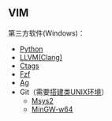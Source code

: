 
## VIM

第三方软件(Windows)：
 - [Python](https://www.python.org/)
 - [LLVM(Clang)](http://llvm.org/)
 - [Ctags](http://ctags.sourceforge.net/)
 - [Fzf](https://github.com/junegunn/fzf)
 - [Ag](https://github.com/k-takata/the_silver_searcher-win32)
 - Git（需要[搭建类UNIX环境](https://yehuohan.github.io/2017/06/09/%E6%9D%82%E8%AE%B0/Windows%E6%90%AD%E5%BB%BA%E7%B1%BBUNIX%E7%8E%AF%E5%A2%83-Msys2-MinGW-w64/)）
    - [Msys2](http://www.msys2.org/)
    - [MinGW-w64](https://sourceforge.net/projects/mingw-w64/files/)
